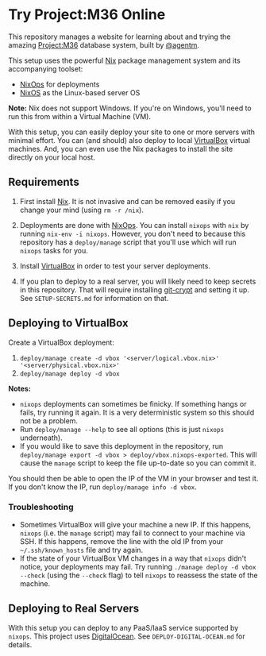 # Try Project:M36 Online

This repository manages a website for learning about and trying the amazing [Project:M36](https://github.com/agentm/project-m36) database system, built by [@agentm](https://github.com/agentm).

This setup uses the powerful [Nix](https://nixos.org/nix/) package management system and its accompanying toolset:

  - [NixOps](https://nixos.org/nixops/) for deployments
  - [NixOS](https://nixos.org/) as the Linux-based server OS

**Note:** Nix does not support Windows. If you're on Windows, you'll need to run this from within a Virtual Machine (VM).

With this setup, you can easily deploy your site to one or more servers with minimal effort. You can (and should) also deploy to local [VirtualBox](https://www.virtualbox.org/) virtual machines. And, you can even use the Nix packages to install the site directly on your local host.


## Requirements

  1. First install [Nix](https://nixos.org/nix/). It is not invasive and can be removed easily if you change your mind (using `rm -r /nix`).

  2. Deployments are done with [NixOps](https://nixos.org/nixops/). You can install `nixops` with `nix` by running `nix-env -i nixops`. However, you don't need to because this repository has a `deploy/manage` script that you'll use which will run `nixops` tasks for you.

  3. Install [VirtualBox](https://www.virtualbox.org/) in order to test your server deployments.

  4. If you plan to deploy to a real server, you will likely need to keep secrets in this repository. That will require installing [git-crypt](https://www.agwa.name/projects/git-crypt/) and setting it up. See `SETUP-SECRETS.md` for information on that.


## Deploying to VirtualBox

Create a VirtualBox deployment:

  1. `deploy/manage create -d vbox '<server/logical.vbox.nix>' '<server/physical.vbox.nix>'`
  2. `deploy/manage deploy -d vbox`

**Notes:**

  * `nixops` deployments can sometimes be finicky. If something hangs or fails, try running it again. It is a very deterministic system so this should not be a problem.
  * Run `deploy/manage --help` to see all options (this is just `nixops` underneath).
  * If you would like to save this deployment in the repository, run `deploy/manage export -d vbox > deploy/vbox.nixops-exported`. This will cause the `manage` script to keep the file up-to-date so you can commit it.

You should then be able to open the IP of the VM in your browser and test it. If you don't know the IP, run `deploy/manage info -d vbox`.


### Troubleshooting

  * Sometimes VirtualBox will give your machine a new IP. If this happens, `nixops` (i.e. the `manage` script) may fail to connect to your machine via SSH. If this happens, remove the line with the old IP from your `~/.ssh/known_hosts` file and try again.
  * If the state of your VirtualBox VM changes in a way that `nixops` didn't notice, your deployments may fail. Try running `./manage deploy -d vbox --check` (using the `--check` flag) to tell `nixops` to reassess the state of the machine.


## Deploying to Real Servers

With this setup you can deploy to any PaaS/IaaS service supported by `nixops`. This project uses [DigitalOcean](https://www.digitalocean.com/). See `DEPLOY-DIGITAL-OCEAN.md` for details.

